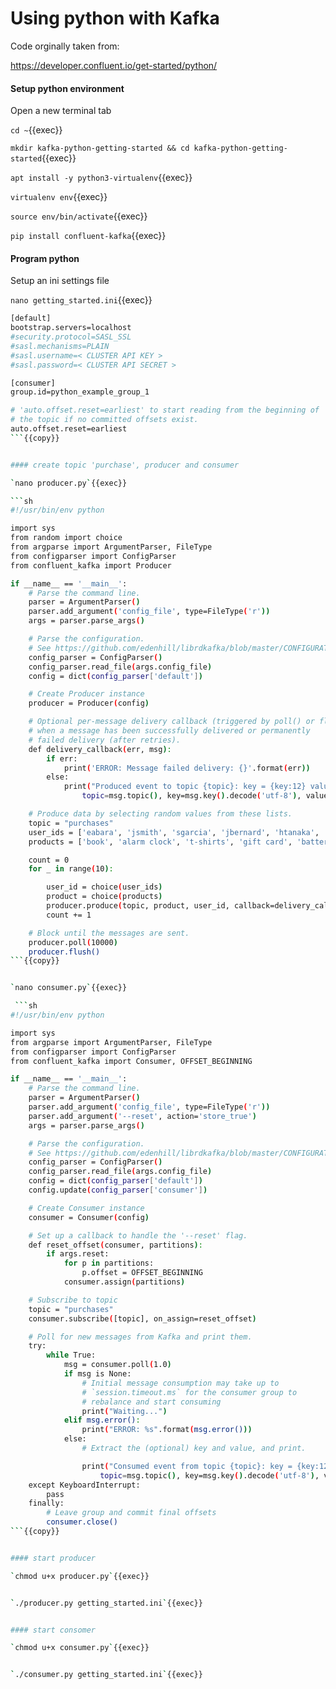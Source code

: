 # Using python with Kafka

Code orginally taken from:

https://developer.confluent.io/get-started/python/

#### Setup python environment

Open a new terminal tab

`cd ~`{{exec}}   

`mkdir kafka-python-getting-started && cd kafka-python-getting-started`{{exec}}   

`apt install -y python3-virtualenv`{{exec}}   

`virtualenv env`{{exec}}   

`source env/bin/activate`{{exec}}   

`pip install confluent-kafka`{{exec}}   

#### Program python

Setup an ini settings file

`nano getting_started.ini`{{exec}}

```sh
[default]
bootstrap.servers=localhost 
#security.protocol=SASL_SSL
#sasl.mechanisms=PLAIN
#sasl.username=< CLUSTER API KEY >
#sasl.password=< CLUSTER API SECRET >

[consumer]
group.id=python_example_group_1

# 'auto.offset.reset=earliest' to start reading from the beginning of
# the topic if no committed offsets exist.
auto.offset.reset=earliest
```{{copy}}


#### create topic 'purchase', producer and consumer

`nano producer.py`{{exec}}

```sh
#!/usr/bin/env python

import sys
from random import choice
from argparse import ArgumentParser, FileType
from configparser import ConfigParser
from confluent_kafka import Producer

if __name__ == '__main__':
    # Parse the command line.
    parser = ArgumentParser()
    parser.add_argument('config_file', type=FileType('r'))
    args = parser.parse_args()

    # Parse the configuration.
    # See https://github.com/edenhill/librdkafka/blob/master/CONFIGURATION.md
    config_parser = ConfigParser()
    config_parser.read_file(args.config_file)
    config = dict(config_parser['default'])

    # Create Producer instance
    producer = Producer(config)

    # Optional per-message delivery callback (triggered by poll() or flush())
    # when a message has been successfully delivered or permanently
    # failed delivery (after retries).
    def delivery_callback(err, msg):
        if err:
            print('ERROR: Message failed delivery: {}'.format(err))
        else:
            print("Produced event to topic {topic}: key = {key:12} value = {value:12}".format(
                topic=msg.topic(), key=msg.key().decode('utf-8'), value=msg.value().decode('utf-8')))

    # Produce data by selecting random values from these lists.
    topic = "purchases"
    user_ids = ['eabara', 'jsmith', 'sgarcia', 'jbernard', 'htanaka', 'awalther']
    products = ['book', 'alarm clock', 't-shirts', 'gift card', 'batteries']

    count = 0
    for _ in range(10):

        user_id = choice(user_ids)
        product = choice(products)
        producer.produce(topic, product, user_id, callback=delivery_callback)
        count += 1

    # Block until the messages are sent.
    producer.poll(10000)
    producer.flush()
```{{copy}}


`nano consumer.py`{{exec}}

 ```sh
#!/usr/bin/env python

import sys
from argparse import ArgumentParser, FileType
from configparser import ConfigParser
from confluent_kafka import Consumer, OFFSET_BEGINNING

if __name__ == '__main__':
    # Parse the command line.
    parser = ArgumentParser()
    parser.add_argument('config_file', type=FileType('r'))
    parser.add_argument('--reset', action='store_true')
    args = parser.parse_args()

    # Parse the configuration.
    # See https://github.com/edenhill/librdkafka/blob/master/CONFIGURATION.md
    config_parser = ConfigParser()
    config_parser.read_file(args.config_file)
    config = dict(config_parser['default'])
    config.update(config_parser['consumer'])

    # Create Consumer instance
    consumer = Consumer(config)

    # Set up a callback to handle the '--reset' flag.
    def reset_offset(consumer, partitions):
        if args.reset:
            for p in partitions:
                p.offset = OFFSET_BEGINNING
            consumer.assign(partitions)

    # Subscribe to topic
    topic = "purchases"
    consumer.subscribe([topic], on_assign=reset_offset)

    # Poll for new messages from Kafka and print them.
    try:
        while True:
            msg = consumer.poll(1.0)
            if msg is None:
                # Initial message consumption may take up to
                # `session.timeout.ms` for the consumer group to
                # rebalance and start consuming
                print("Waiting...")
            elif msg.error():
                print("ERROR: %s".format(msg.error()))
            else:
                # Extract the (optional) key and value, and print.

                print("Consumed event from topic {topic}: key = {key:12} value = {value:12}".format(
                    topic=msg.topic(), key=msg.key().decode('utf-8'), value=msg.value().decode('utf-8')))
    except KeyboardInterrupt:
        pass
    finally:
        # Leave group and commit final offsets
        consumer.close()
```{{copy}}


#### start producer

`chmod u+x producer.py`{{exec}}   


`./producer.py getting_started.ini`{{exec}}   


#### start consomer

`chmod u+x consumer.py`{{exec}}   


`./consumer.py getting_started.ini`{{exec}}